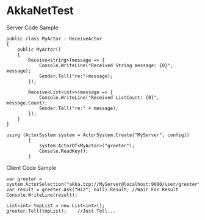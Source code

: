 # AkkaNetTest

Server Code Sample

    public class MyActor : ReceiveActor
    {        
        public MyActor()
        {
            Receive<string>(message => {                
                Console.WriteLine("Received String message: {0}", message);
                Sender.Tell("re:"+message);
            });

            Receive<List<int>>(message => {
                Console.WriteLine("Received ListCount: {0}", message.Count);
                Sender.Tell("re:" + message);
            });
        }
    }
    
    using (ActorSystem system = ActorSystem.Create("MyServer", config))
            {
                system.ActorOf<MyActor>("greeter");
                Console.ReadKey();
            }
            
   
   
Client Code Sample

    var greeter = system.ActorSelection("akka.tcp://MyServer@localhost:9000/user/greeter");
    var result = greeter.Ask("Hi2", null).Result; //Wair For Result
    Console.WriteLine(result);

    List<int> tmpList = new List<int>();
    greeter.Tell(tmpList);    //Just Tell...
    
    
    

